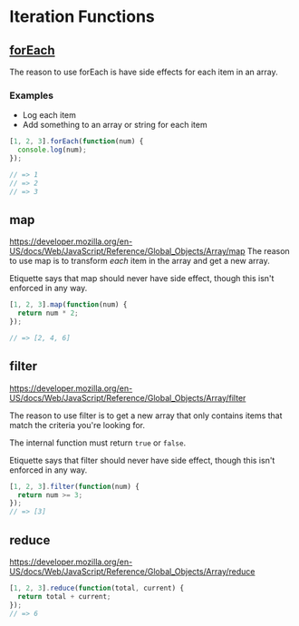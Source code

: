 # Iteration Functions
## [forEach](https://developer.mozilla.org/en-US/docs/Web/JavaScript/Reference/Global_Objects/Array/forEach)

The reason to use forEach is have side effects for each item in an array.

### Examples
- Log each item
- Add something to an array or string for each item

```js
[1, 2, 3].forEach(function(num) {
  console.log(num);
});

// => 1
// => 2
// => 3
```

## map
https://developer.mozilla.org/en-US/docs/Web/JavaScript/Reference/Global_Objects/Array/map
The reason to use map is to transform *each* item in the array and get a new
array.

Etiquette says that map should never have side effect, though this isn't
enforced in any way.

```js
[1, 2, 3].map(function(num) {
  return num * 2;
});

// => [2, 4, 6]
```

## filter
https://developer.mozilla.org/en-US/docs/Web/JavaScript/Reference/Global_Objects/Array/filter

The reason to use filter is to get a new array that only contains items that
match the criteria you're looking for.

The internal function must return `true` or `false`.

Etiquette says that filter should never have side effect, though this isn't
enforced in any way.

```js
[1, 2, 3].filter(function(num) {
  return num >= 3;
});
// => [3]
```

## reduce
https://developer.mozilla.org/en-US/docs/Web/JavaScript/Reference/Global_Objects/Array/reduce

```js
[1, 2, 3].reduce(function(total, current) {
  return total + current;
});
// => 6
```


